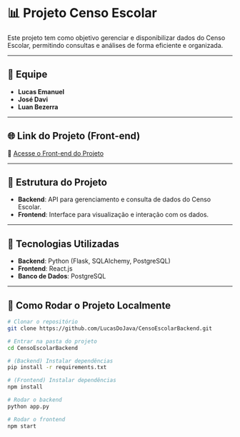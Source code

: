 # 📊 Projeto Censo Escolar

Este projeto tem como objetivo gerenciar e disponibilizar dados do Censo Escolar, permitindo consultas e análises de forma eficiente e organizada.

---

## 👥 Equipe

- **Lucas Emanuel**  
- **José Davi**  
- **Luan Bezerra**

---

## 🌐 Link do Projeto (Front-end)

🔗 [Acesse o Front-end do Projeto](https://github.com/LucasDoJava/CensoEscolarFrontend/tree/Lucas-Emanuel)

---

## 📂 Estrutura do Projeto

- **Backend**: API para gerenciamento e consulta de dados do Censo Escolar.  
- **Frontend**: Interface para visualização e interação com os dados.  

---

## 🚀 Tecnologias Utilizadas

- **Backend**: Python (Flask, SQLAlchemy, PostgreSQL)  
- **Frontend**: React.js 
- **Banco de Dados**: PostgreSQL  

---

## 📌 Como Rodar o Projeto Localmente

```bash
# Clonar o repositório
git clone https://github.com/LucasDoJava/CensoEscolarBackend.git

# Entrar na pasta do projeto
cd CensoEscolarBackend

# (Backend) Instalar dependências
pip install -r requirements.txt

# (Frontend) Instalar dependências
npm install

# Rodar o backend
python app.py

# Rodar o frontend
npm start
